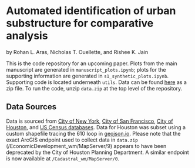 # Automated identification of urban substructure for comparative analysis
by Rohan L. Aras, Nicholas T. Ouellette, and Rishee K. Jain

This is the code repository for an upcoming paper. Plots from the main manuscript are generated in `manuscript_plots.ipynb`; plots for the supporting information are generated in `s1_synthetic_plots.ipynb`. Supporting code is located underneath `utils`. Data can be found [here](https://drive.google.com/file/d/1dfoinkUviuv-fa8cTw-h3pAHn98fMiDA/view?usp=sharing) as a zip file. To run the code, unzip `data.zip` at the top level of the repository.

## Data Sources
Data is sourced from [City of New York](https://www1.nyc.gov/site/planning/data-maps/open-data/dwn-pluto-mappluto.page), [City of San Francisco](https://data.sfgov.org/Housing-and-Buildings/Land-Use/us3s-fp9q), [City of Houston](https://cohegis.houstontx.gov/cohgispub/rest/services/PD/), and [US Census databases](https://catalog.data.gov/dataset/tiger-line-shapefile-2013-county-harris-county-tx-all-roads-county-based-shapefile). Data for Houston was subset using a custom shapefile tracing the 610 loop in [geojson.io](http://geojson.io/#map=10/29.7793/-95.4135). Please note that the exact ArcGIS endpoint  used to collect data in `data.zip` (/EconomicDevelopment_wm/MapServer/9) appears to have been deprecated by the City of Houston Planning Department. A similar endpoint is now available at `/Cadastral_wm/MapServer/0`.
